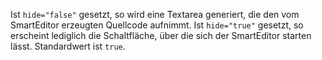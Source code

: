 Ist `hide="false"` gesetzt, so wird eine Textarea generiert, die den vom
SmartEditor erzeugten Quellcode aufnimmt. Ist `hide="true"` gesetzt, so
erscheint lediglich die Schaltfläche, über die sich der SmartEditor starten
lässt. Standardwert ist `true`.